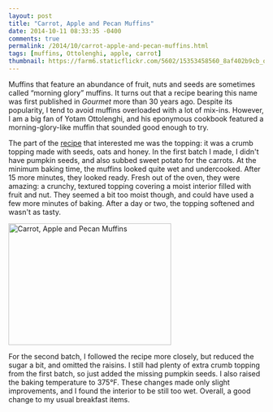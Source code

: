 ```yaml
---
layout: post
title: "Carrot, Apple and Pecan Muffins"
date: 2014-10-11 08:33:35 -0400
comments: true
permalink: /2014/10/carrot-apple-and-pecan-muffins.html
tags: [muffins, Ottolenghi, apple, carrot]
thumbnail: https://farm6.staticflickr.com/5602/15353458560_8af402b9cb_q.jpg
---
```


Muffins that feature an abundance of fruit, nuts and seeds are
sometimes called “morning glory” muffins. It turns out that a recipe
bearing this name was first published in <i>Gourmet</i> more than
30 years ago.  Despite its popularity, I tend to avoid muffins
overloaded with a lot of mix-ins. However, I am a big fan of Yotam
Ottolenghi, and his eponymous cookbook featured a morning-glory-like
muffin that sounded good enough to try.

The part of the [recipe](http://www.thelittleloaf.com/2015/09/09/carrot-apple-pecan-crumble-muffins/)
that interested me was the topping: it was a crumb topping made
with seeds, oats and honey. In the first batch I
made, I didn't have pumpkin seeds, and also subbed sweet potato
for the carrots. At the minimum baking time, the muffins looked
quite wet and undercooked. After 15 more minutes, they looked ready.
Fresh out of the oven, they were amazing: a crunchy, textured topping
covering a moist interior filled with fruit and nut. They seemed a
bit too moist though, and could have used a few more minutes of
baking. After a day or two, the topping softened and wasn't as tasty.

<a href="https://www.flickr.com/photos/gnuf/15353458560" title="Carrot,
Apple and Pecan Muffins by Eric Fung, on Flickr"><img
src="https://farm6.staticflickr.com/5602/15353458560_8af402b9cb_n.jpg"
width="320" height="240" alt="Carrot, Apple and Pecan Muffins"></a>

For the second batch, I followed the recipe more closely, but reduced
the sugar a bit, and omitted the raisins. I still had plenty of
extra crumb topping from the first batch, so just added the missing
pumpkin seeds. I also raised the baking temperature to 375&deg;F.
These changes made only slight improvements, and I found the interior
to be still too wet. Overall, a good change to my usual breakfast
items.
